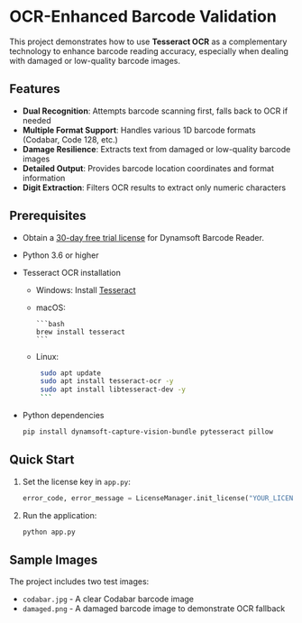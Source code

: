 # OCR-Enhanced Barcode Validation 

This project demonstrates how to use **Tesseract OCR** as a complementary technology to enhance barcode reading accuracy, especially when dealing with damaged or low-quality barcode images.


## Features

- **Dual Recognition**: Attempts barcode scanning first, falls back to OCR if needed
- **Multiple Format Support**: Handles various 1D barcode formats (Codabar, Code 128, etc.)
- **Damage Resilience**: Extracts text from damaged or low-quality barcode images
- **Detailed Output**: Provides barcode location coordinates and format information
- **Digit Extraction**: Filters OCR results to extract only numeric characters

## Prerequisites
- Obtain a [30-day free trial license](https://www.dynamsoft.com/customer/license/trialLicense/?product=dcv&package=cross-platform) for Dynamsoft Barcode Reader.
- Python 3.6 or higher
- Tesseract OCR installation
  - Windows: Install [Tesseract](https://github.com/UB-Mannheim/tesseract/wiki)
  - macOS:
   
        ```bash
        brew install tesseract
        ```
  
  - Linux: 
       ```bash
        sudo apt update
        sudo apt install tesseract-ocr -y
        sudo apt install libtesseract-dev -y
        ```

- Python dependencies
    
    ```bash
    pip install dynamsoft-capture-vision-bundle pytesseract pillow
    ```

## Quick Start
1. Set the license key in `app.py`:
   ```python
   error_code, error_message = LicenseManager.init_license("YOUR_LICENSE_KEY_HERE")
   ```

2. Run the application:
   ```bash
   python app.py
   ```

## Sample Images
The project includes two test images:
- `codabar.jpg` - A clear Codabar barcode image
- `damaged.png` - A damaged barcode image to demonstrate OCR fallback

